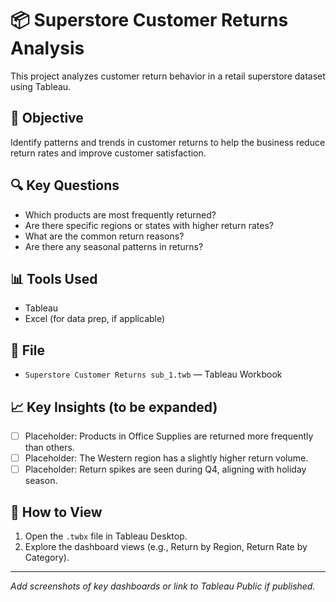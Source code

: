 # 📦 Superstore Customer Returns Analysis

This project analyzes customer return behavior in a retail superstore dataset using Tableau.

## 📌 Objective

Identify patterns and trends in customer returns to help the business reduce return rates and improve customer satisfaction.

## 🔍 Key Questions

- Which products are most frequently returned?
- Are there specific regions or states with higher return rates?
- What are the common return reasons?
- Are there any seasonal patterns in returns?

## 📊 Tools Used

- Tableau
- Excel (for data prep, if applicable)

## 📁 File

- `Superstore Customer Returns sub_1.twb` — Tableau Workbook

## 📈 Key Insights (to be expanded)

- [ ] Placeholder: Products in Office Supplies are returned more frequently than others.
- [ ] Placeholder: The Western region has a slightly higher return volume.
- [ ] Placeholder: Return spikes are seen during Q4, aligning with holiday season.

## 🧭 How to View

1. Open the `.twbx` file in Tableau Desktop.
2. Explore the dashboard views (e.g., Return by Region, Return Rate by Category).

---

*Add screenshots of key dashboards or link to Tableau Public if published.*
